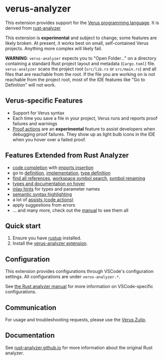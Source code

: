 # verus-analyzer

This extension provides support for the [Verus programming language](https://github.com/verus-lang/verus).
It is derived from [rust-analyzer](https://rust-analyzer.github.io/)

This extension is **experimental** and subject to change; some features are likely broken.
At present, it works best on small, self-contained Verus projects.  Anything more complex
will likely fail. 

**WARNING**: `verus-analyzer` expects you to "Open Folder..." on
a directory containing a standard Rust project layout and metadata (`Cargo.toml`) file.
`verus-analyzer` scans the project root (`src/lib.rs` or `src/main.rs`) and all files
that are reachable from the root. If the file you are working on is not
reachable from the project root, most of the IDE features like "Go to Definition" will not work.

## Verus-specific Features

- Support for Verus syntax
- Each time you save a file in your project, Verus runs and reports proof failures and warnings
- [Proof actions](https://www.andrew.cmu.edu/user/bparno/papers/proof-plumber.pdf) are an **experimental** 
  feature to assist developers when debugging proof failures.  They show up as
  light bulb icons in the IDE when you hover over a failed proof.


## Features Extended from Rust Analyzer

- [code completion] with [imports insertion]
- go to [definition], [implementation], [type definition]
- [find all references], [workspace symbol search], [symbol renaming]
- [types and documentation on hover]
- [inlay hints] for types and parameter names
- [semantic syntax highlighting]
- a lot of [assists (code actions)]
- apply suggestions from errors
- ... and many more, check out the [manual] to see them all

[code completion]: https://rust-analyzer.github.io/manual.html#magic-completions
[imports insertion]: https://rust-analyzer.github.io/manual.html#completion-with-autoimport
[definition]: https://rust-analyzer.github.io/manual.html#go-to-definition
[implementation]: https://rust-analyzer.github.io/manual.html#go-to-implementation
[type definition]: https://rust-analyzer.github.io/manual.html#go-to-type-definition
[find all references]: https://rust-analyzer.github.io/manual.html#find-all-references
[workspace symbol search]: https://rust-analyzer.github.io/manual.html#workspace-symbol
[symbol renaming]: https://rust-analyzer.github.io/manual.html#rename
[types and documentation on hover]: https://rust-analyzer.github.io/manual.html#hover
[inlay hints]: https://rust-analyzer.github.io/manual.html#inlay-hints
[semantic syntax highlighting]: https://rust-analyzer.github.io/manual.html#semantic-syntax-highlighting
[assists (code actions)]: https://rust-analyzer.github.io/manual.html#assists-code-actions
[manual]: https://rust-analyzer.github.io/manual.html

## Quick start

1. Ensure you have [rustup] installed.
2. Install the [verus-analyzer extension].

[rustup]: https://rustup.rs
[verus-analyzer extension]: https://marketplace.visualstudio.com/items?itemName=verus-lang.verus-analyzer

## Configuration

This extension provides configurations through VSCode's configuration settings. All configurations are under `verus-analyzer.*`.

See [the Rust analyzer manual](https://rust-analyzer.github.io/manual.html#vs-code-2) for more information on VSCode-specific configurations.

## Communication

For usage and troubleshooting requests, please use the [Verus Zulip](https://verus-lang.zulipchat.com/).

## Documentation

See [rust-analyzer.github.io](https://rust-analyzer.github.io/) for more information about the original Rust analyzer.
